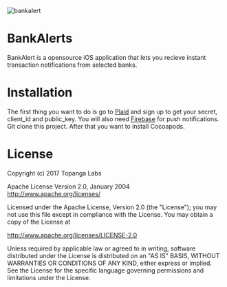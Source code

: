 ![bankalert](https://cloud.githubusercontent.com/assets/6892126/21751758/2bfa8cfe-d581-11e6-8e3e-7432fab5935f.png)

# BankAlerts
BankAlert is a opensource iOS application that lets you recieve instant transaction notifications from selected banks.  

# Installation
The first thing you want to do is go to [Plaid](https://plaid.com) and sign up to get your secret, client_id and public_key. You will also need [Firebase](https://www.firebase.com) for push notifications. 
Git clone this project. After that you want to install Cocoapods.

# License

Copyright (c) 2017 Topanga Labs 

Apache License
Version 2.0, January 2004
http://www.apache.org/licenses/

Licensed under the Apache License, Version 2.0 (the "License");
you may not use this file except in compliance with the License.
You may obtain a copy of the License at

http://www.apache.org/licenses/LICENSE-2.0

Unless required by applicable law or agreed to in writing, software
distributed under the License is distributed on an "AS IS" BASIS,
WITHOUT WARRANTIES OR CONDITIONS OF ANY KIND, either express or implied.
See the License for the specific language governing permissions and
limitations under the License.


